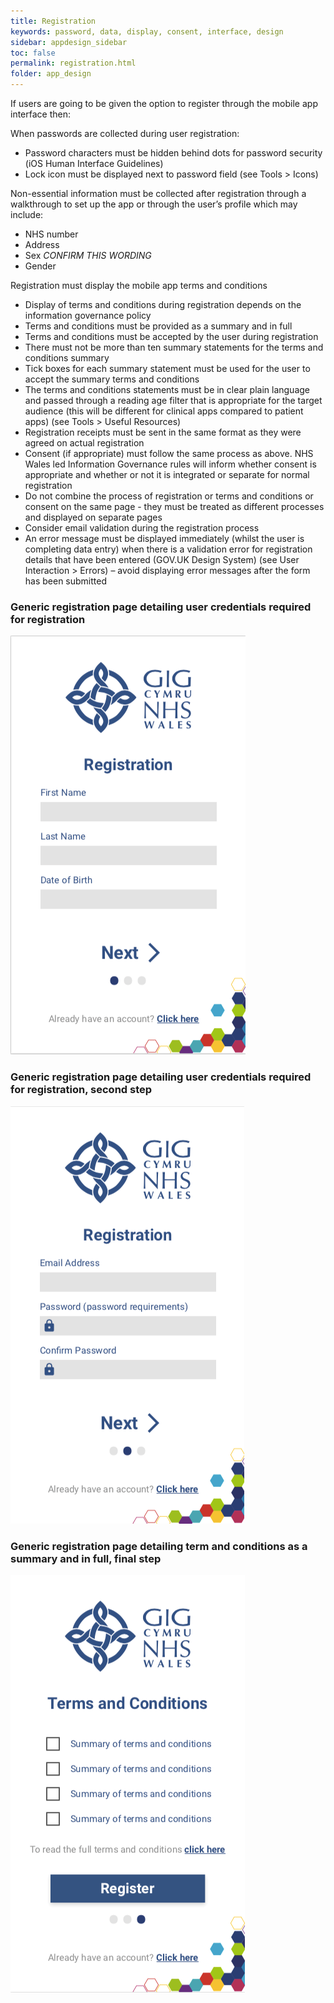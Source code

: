 ```yaml
---
title: Registration
keywords: password, data, display, consent, interface, design
sidebar: appdesign_sidebar
toc: false
permalink: registration.html
folder: app_design 
---
```


If users are going to be given the option to register through the mobile app interface then:

When passwords are collected during user registration:  
* Password characters must be hidden behind dots for password security (iOS Human Interface Guidelines)  
* Lock icon must be displayed next to password field (see Tools > Icons)  

Non-essential information must be collected after registration through a walkthrough to set up the app or through the user’s profile which may include:  
* NHS number
* Address
* Sex *CONFIRM THIS WORDING*
* Gender

Registration must display the mobile app terms and conditions  
* Display of terms and conditions during registration depends on the information governance policy  
* Terms and conditions must be provided as a summary and in full
* Terms and conditions must be accepted by the user during registration
* There must not be more than ten summary statements for the terms and conditions summary
* Tick boxes for each summary statement must be used for the user to accept the summary terms and conditions
* The terms and conditions statements must be in clear plain language and passed through a reading age filter that is appropriate for the target audience (this will be different for clinical apps compared to patient apps) (see Tools > Useful Resources)
* Registration receipts must be sent in the same format as they were agreed on actual registration
* Consent (if appropriate) must follow the same process as above. NHS Wales led Information Governance rules will inform whether consent is appropriate and whether or not it is integrated or separate for normal registration
* Do not combine the process of registration or terms and conditions or consent on the same page - they must be treated as different processes and displayed on separate pages
* Consider email validation during the registration process
* An error message must be displayed immediately (whilst the user is completing data entry) when there is a validation error for registration details that have been entered (GOV.UK Design System) (see User Interaction > Errors) – avoid displaying error messages after the form has been submitted


### Generic registration page detailing user credentials required for registration

<img class="img-responsive img-thumbnail" src="/images/examples/design-standards-access-registration1.png">

### Generic registration page detailing user credentials required for registration, second step

<img class="img-responsive img-thumbnail" src="/images/examples/design-standards-access-registration2.png">

### Generic registration page detailing term and conditions as a summary and in full, final step 

<img class="img-responsive img-thumbnail" src="/images/examples/design-standards-access-registration3.png">